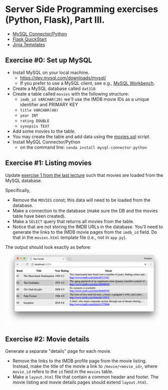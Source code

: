 # Server Side Programming exercises (Python, Flask), Part III.

  * [MySQL Connector/Python](https://dev.mysql.com/doc/connector-python/en/)
  * [Flask QuickStart](http://flask.pocoo.org/docs/0.12/quickstart/)
  * [Jinja Templates](http://jinja.pocoo.org/docs/2.9/templates/)


## Exercise #0: Set up MySQL

  * Install MySQL on your local machine.
    - https://dev.mysql.com/downloads/mysql/
    - If you prefer to use a MySQL client, see e.g., [MySQL Workbench](https://dev.mysql.com/downloads/workbench/).
  * Create a MySQL database called `dat310`.
  * Create a table called `movies` with the following structure:
    - `imdb_id VARCHAR(20)` we'll use the IMDB movie IDs as a unique identifier and PRIMARY KEY
    - `title VARCHAR(40)`
    - `year INT`
    - `rating DOUBLE`
    - `synopsis TEXT`
  * Add some movies to the table.
  * You may create the table and add data using the [movies.sql](movies.sql) script.
  * Install MySQL Connector/Python
    - on the command line: `conda install mysql-connector-python`


## Exercise #1: Listing movies

Update [exercise 1 from the last lecture](../../../../solutions/python/flask2/ex_1) such that movies are loaded from the MySQL database.

Specifically,

  * Remove the `MOVIES` const; this data will need to be loaded from the database.
  * Make a connection to the database (make sure the DB and the movies table have been created).
  * Make a `SELECT` query that returns all movies from the table.
  * Notice that are not storing the IMDB URLs in the database. You'll need to generate the links to the IMDB movie pages from the `imdb_id` field. Do that in the `movies.html` template file (i.e., not in `app.py`).

The output should look exactly as before:
![Exercise1](images/exercise1.png)


## Exercise #2: Movie details

Generate a separate "details" page for each movie.

  * Remove the links to the IMDB profile page from the movie listing. Instead, make the title of the movie a link to `/movie/<movie_id>`, where `movie_id` refers to the `id` field in the `movies` table.
  * Make a `layout.html` file that contain a common header and footer. The movie listing and movie details pages should extend `layout.html`.
